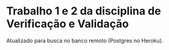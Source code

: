 # Trabalho 1 e 2 da disciplina de Verificação e Validação
Atualizado para busca no banco remoto (Postgres no Heroku).
 
